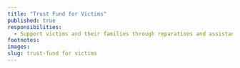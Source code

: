 ```yaml
---
title: "Trust Fund for Victims"
published: true
responsibilities:
  - Support victims and their families through reparations and assistance.
footnotes:
images:
slug: trust-fund for victims
---
```

